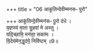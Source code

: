 +++
title = "06 आकूतिन्देवीम्मनसᳶ पुरो"

+++
आकू॑तिन्दे॒वीम्मन॑सᳶ पु॒रो द॑धे ।  
य॒ज्ञस्य॑ मा॒ता सु॒हवा॑ मे अस्तु ।   
यदि॒च्छामि॒ मन॑सा॒ सका॑मः ।  
वि॒देय॑मेन॒द्धृद॑ये॒ निवि॑ष्टम् ॥9॥  
